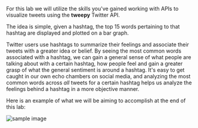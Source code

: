 <!--title={Introduction}-->

For this lab we will utilize the skills you've gained working with APIs to visualize tweets using the **tweepy** Twitter API.

The idea is simple, given a hashtag, the top 15 words pertaining to that hashtag are displayed and plotted on a bar graph.

Twitter users use hashtags to summarize their feelings and associate their tweets with a greater idea or belief. By seeing the most common words associated with a hashtag, we can gain a general sense of what people are talking about with a certain hashtag, how people feel and gain a greater grasp of what the general sentiment is around a hashtag. It's easy to get caught in our own echo chambers on social media, and analyzing the most common words across *all* tweets for a certain hashtag helps us analyze the feelings behind a hashtag in a more objective manner. 

Here is an example of what we will be aiming to accomplish at the end of this lab:

![sample image](https://i.imgur.com/TpBec4E.png)


